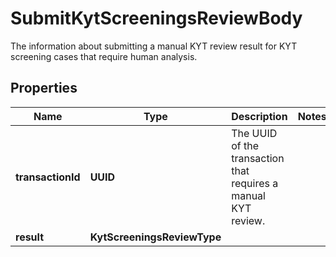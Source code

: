 

# SubmitKytScreeningsReviewBody

The information about submitting a manual KYT review result for KYT screening cases that require human analysis.

## Properties

| Name | Type | Description | Notes |
|------------ | ------------- | ------------- | -------------|
|**transactionId** | **UUID** | The UUID of the transaction that requires a manual KYT review. |  |
|**result** | **KytScreeningsReviewType** |  |  |



